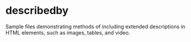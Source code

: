 # describedby
Sample files demonstrating methods of including extended descriptions in HTML elements, such as images, tables, and video.
